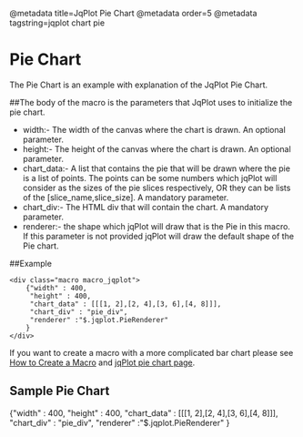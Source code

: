 @metadata title=JqPlot Pie Chart
@metadata order=5
@metadata tagstring=jqplot chart pie

[pie chart]:http://www.jqplot.com/tests/pieTests.php
[createmacro]: /#/alkiradocs/Macros_HOWTO

# Pie Chart

The Pie Chart is an example with explanation of the JqPlot Pie Chart.  


##The body of the macro is the parameters that JqPlot uses to initialize the pie chart.

* width:- The width of the canvas where the chart is drawn. An optional parameter.  
* height:- The height of the canvas where the chart is drawn. An optional parameter.  
* chart_data:- A list that contains the pie that will be drawn where the pie is a list of points. The points can be some numbers which jqPlot will consider as the sizes of the pie slices respectively, OR they can be lists of the [slice_name,slice_size]. 
  A mandatory parameter.  
* chart_div:- The HTML div that will contain the chart. A mandatory parameter.  
* renderer:- the shape which jqPlot will draw that is the Pie in this macro. If this parameter is not provided jqPlot will draw the default shape of the Pie chart.


##Example

    <div class="macro macro_jqplot">
        {"width" : 400,
         "height" : 400,
         "chart_data" : [[[1, 2],[2, 4],[3, 6],[4, 8]]],
         "chart_div" : "pie_div",
         "renderer" :"$.jqplot.PieRenderer"
        }
    </div>


If you want to create a macro with a more complicated bar chart please see [How to Create a Macro][createmacro] and [jqPlot pie chart page][pie chart].


## Sample Pie Chart

<div class="macro macro_jqplot">
{"width" : 400,
 "height" : 400,
 "chart_data" : [[[1, 2],[2, 4],[3, 6],[4, 8]]],
 "chart_div" : "pie_div",
 "renderer" :"$.jqplot.PieRenderer"
}
</div>